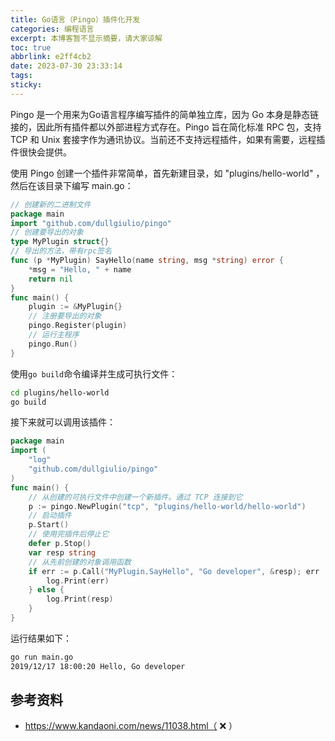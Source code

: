 ```yaml
---
title: Go语言（Pingo）插件化开发
categories: 编程语言
excerpt: 本博客暂不显示摘要，请大家谅解
toc: true
abbrlink: e2ff4cb2
date: 2023-07-30 23:33:14
tags:
sticky:
---
```


Pingo 是一个用来为Go语言程序编写插件的简单独立库，因为 Go 本身是静态链接的，因此所有插件都以外部进程方式存在。Pingo 旨在简化标准 RPC 包，支持 TCP 和 Unix 套接字作为通讯协议。当前还不支持远程插件，如果有需要，远程插件很快会提供。

使用 Pingo 创建一个插件非常简单，首先新建目录，如 "plugins/hello-world" ，然后在该目录下编写 main.go：

```go
// 创建新的二进制文件
package main
import "github.com/dullgiulio/pingo"
// 创建要导出的对象
type MyPlugin struct{}
// 导出的方法，带有rpc签名
func (p *MyPlugin) SayHello(name string, msg *string) error {
    *msg = "Hello, " + name
    return nil
}
func main() {
    plugin := &MyPlugin{}
    // 注册要导出的对象
    pingo.Register(plugin)
    // 运行主程序
    pingo.Run()
}
```

使用`go build`命令编译并生成可执行文件：

```bash
cd plugins/hello-world
go build
```

接下来就可以调用该插件：

```go
package main
import (
    "log"
    "github.com/dullgiulio/pingo"
)
func main() {
    // 从创建的可执行文件中创建一个新插件。通过 TCP 连接到它
    p := pingo.NewPlugin("tcp", "plugins/hello-world/hello-world")
    // 启动插件
    p.Start()
    // 使用完插件后停止它
    defer p.Stop()
    var resp string
    // 从先前创建的对象调用函数
    if err := p.Call("MyPlugin.SayHello", "Go developer", &resp); err != nil {
        log.Print(err)
    } else {
        log.Print(resp)
    }
}
```

运行结果如下：

```bash
go run main.go
2019/12/17 18:00:20 Hello, Go developer
```

## 参考资料

- https://www.kandaoni.com/news/11038.html（ ❌ ）
